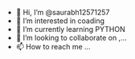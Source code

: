 - 👋 Hi, I’m @saurabh12571257
- 👀 I’m interested in coading
- 🌱 I’m currently learning PYTHON
- 💞️ I’m looking to collaborate on ,\...
- 📫 How to reach me ...

<!---
saurabh12571257/saurabh12571257 is a ✨ special ✨ repository because its `README.md` (this file) appears on your GitHub profile.
You can click the Preview link to take a look at your changes.
--->
